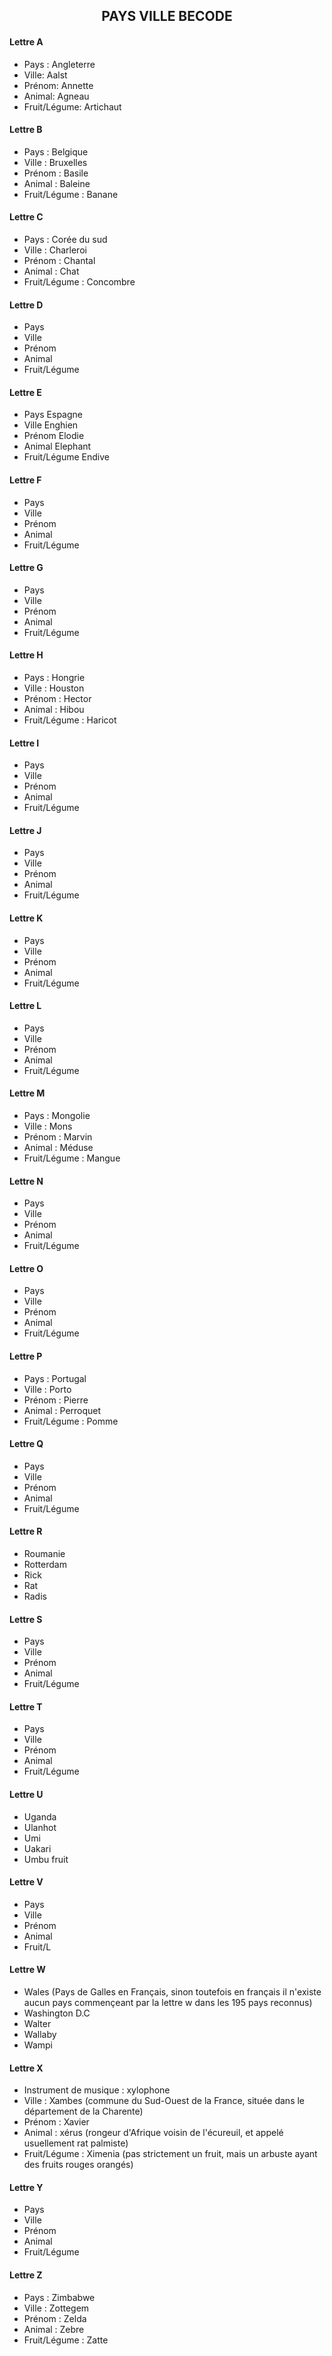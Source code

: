 <h2 style="text-align : center">PAYS VILLE BECODE</h2>

#### Lettre A

- Pays : Angleterre
- Ville: Aalst
- Prénom: Annette
- Animal: Agneau
- Fruit/Légume: Artichaut

#### Lettre B

- Pays : Belgique
- Ville : Bruxelles
- Prénom : Basile
- Animal : Baleine
- Fruit/Légume : Banane

#### Lettre C

- Pays : Corée du sud
- Ville : Charleroi
- Prénom : Chantal
- Animal : Chat
- Fruit/Légume : Concombre

#### Lettre D

- Pays
- Ville
- Prénom
- Animal
- Fruit/Légume

#### Lettre E

- Pays Espagne
- Ville Enghien   
- Prénom Elodie
- Animal Elephant
- Fruit/Légume Endive

#### Lettre F

- Pays
- Ville
- Prénom
- Animal
- Fruit/Légume

#### Lettre G

- Pays
- Ville
- Prénom
- Animal
- Fruit/Légume

#### Lettre H

- Pays : Hongrie
- Ville : Houston
- Prénom : Hector
- Animal : Hibou
- Fruit/Légume : Haricot

#### Lettre I

- Pays
- Ville
- Prénom
- Animal
- Fruit/Légume

#### Lettre J

- Pays
- Ville
- Prénom
- Animal
- Fruit/Légume

#### Lettre K

- Pays
- Ville
- Prénom
- Animal
- Fruit/Légume

#### Lettre L

- Pays
- Ville
- Prénom
- Animal
- Fruit/Légume

#### Lettre M

- Pays : Mongolie
- Ville : Mons
- Prénom : Marvin
- Animal : Méduse
- Fruit/Légume : Mangue

#### Lettre N

- Pays
- Ville
- Prénom
- Animal
- Fruit/Légume

#### Lettre O

- Pays
- Ville
- Prénom
- Animal
- Fruit/Légume

#### Lettre P

- Pays : Portugal
- Ville : Porto
- Prénom : Pierre
- Animal : Perroquet
- Fruit/Légume : Pomme

#### Lettre Q

- Pays
- Ville
- Prénom
- Animal
- Fruit/Légume

#### Lettre R

- Roumanie 
- Rotterdam
- Rick
- Rat
- Radis


#### Lettre S

- Pays
- Ville
- Prénom
- Animal
- Fruit/Légume

#### Lettre T

- Pays
- Ville
- Prénom
- Animal
- Fruit/Légume

#### Lettre U

- Uganda 
- Ulanhot
- Umi
- Uakari
- Umbu fruit


#### Lettre V

- Pays
- Ville
- Prénom
- Animal
- Fruit/L

#### Lettre W

- Wales (Pays de Galles en Français, sinon toutefois en français il n'existe aucun pays commençeant par la lettre w dans les 195 pays reconnus)
- Washington D.C
- Walter
- Wallaby
- Wampi


#### Lettre X

- Instrument de musique : xylophone
- Ville : Xambes (commune du Sud-Ouest de la France, située dans le département de la Charente)
- Prénom : Xavier
- Animal : xérus (rongeur d'Afrique voisin de l'écureuil, et appelé usuellement rat palmiste)
- Fruit/Légume : Ximenia (pas strictement un fruit, mais un arbuste ayant des fruits rouges orangés)

#### Lettre Y

- Pays
- Ville
- Prénom
- Animal
- Fruit/Légume

#### Lettre Z

- Pays : Zimbabwe
- Ville : Zottegem 
- Prénom : Zelda
- Animal : Zebre
- Fruit/Légume : Zatte

